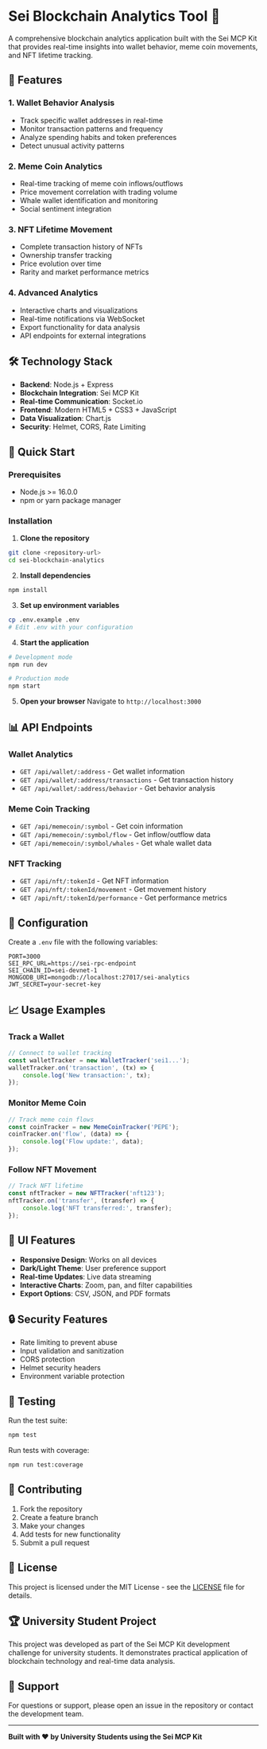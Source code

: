 # Sei Blockchain Analytics Tool 🚀

A comprehensive blockchain analytics application built with the Sei MCP Kit that provides real-time insights into wallet behavior, meme coin movements, and NFT lifetime tracking.

## 🎯 Features

### 1. **Wallet Behavior Analysis**
- Track specific wallet addresses in real-time
- Monitor transaction patterns and frequency
- Analyze spending habits and token preferences
- Detect unusual activity patterns

### 2. **Meme Coin Analytics**
- Real-time tracking of meme coin inflows/outflows
- Price movement correlation with trading volume
- Whale wallet identification and monitoring
- Social sentiment integration

### 3. **NFT Lifetime Movement**
- Complete transaction history of NFTs
- Ownership transfer tracking
- Price evolution over time
- Rarity and market performance metrics

### 4. **Advanced Analytics**
- Interactive charts and visualizations
- Real-time notifications via WebSocket
- Export functionality for data analysis
- API endpoints for external integrations

## 🛠️ Technology Stack

- **Backend**: Node.js + Express
- **Blockchain Integration**: Sei MCP Kit
- **Real-time Communication**: Socket.io
- **Frontend**: Modern HTML5 + CSS3 + JavaScript
- **Data Visualization**: Chart.js
- **Security**: Helmet, CORS, Rate Limiting

## 🚀 Quick Start

### Prerequisites
- Node.js >= 16.0.0
- npm or yarn package manager

### Installation

1. **Clone the repository**
```bash
git clone <repository-url>
cd sei-blockchain-analytics
```

2. **Install dependencies**
```bash
npm install
```

3. **Set up environment variables**
```bash
cp .env.example .env
# Edit .env with your configuration
```

4. **Start the application**
```bash
# Development mode
npm run dev

# Production mode
npm start
```

5. **Open your browser**
Navigate to `http://localhost:3000`

## 📊 API Endpoints

### Wallet Analytics
- `GET /api/wallet/:address` - Get wallet information
- `GET /api/wallet/:address/transactions` - Get transaction history
- `GET /api/wallet/:address/behavior` - Get behavior analysis

### Meme Coin Tracking
- `GET /api/memecoin/:symbol` - Get coin information
- `GET /api/memecoin/:symbol/flow` - Get inflow/outflow data
- `GET /api/memecoin/:symbol/whales` - Get whale wallet data

### NFT Tracking
- `GET /api/nft/:tokenId` - Get NFT information
- `GET /api/nft/:tokenId/movement` - Get movement history
- `GET /api/nft/:tokenId/performance` - Get performance metrics

## 🔧 Configuration

Create a `.env` file with the following variables:

```env
PORT=3000
SEI_RPC_URL=https://sei-rpc-endpoint
SEI_CHAIN_ID=sei-devnet-1
MONGODB_URI=mongodb://localhost:27017/sei-analytics
JWT_SECRET=your-secret-key
```

## 📈 Usage Examples

### Track a Wallet
```javascript
// Connect to wallet tracking
const walletTracker = new WalletTracker('sei1...');
walletTracker.on('transaction', (tx) => {
    console.log('New transaction:', tx);
});
```

### Monitor Meme Coin
```javascript
// Track meme coin flows
const coinTracker = new MemeCoinTracker('PEPE');
coinTracker.on('flow', (data) => {
    console.log('Flow update:', data);
});
```

### Follow NFT Movement
```javascript
// Track NFT lifetime
const nftTracker = new NFTTracker('nft123');
nftTracker.on('transfer', (transfer) => {
    console.log('NFT transferred:', transfer);
});
```

## 🎨 UI Features

- **Responsive Design**: Works on all devices
- **Dark/Light Theme**: User preference support
- **Real-time Updates**: Live data streaming
- **Interactive Charts**: Zoom, pan, and filter capabilities
- **Export Options**: CSV, JSON, and PDF formats

## 🔒 Security Features

- Rate limiting to prevent abuse
- Input validation and sanitization
- CORS protection
- Helmet security headers
- Environment variable protection

## 🧪 Testing

Run the test suite:

```bash
npm test
```

Run tests with coverage:

```bash
npm run test:coverage
```

## 📝 Contributing

1. Fork the repository
2. Create a feature branch
3. Make your changes
4. Add tests for new functionality
5. Submit a pull request

## 📄 License

This project is licensed under the MIT License - see the [LICENSE](LICENSE) file for details.

## 🏆 University Student Project

This project was developed as part of the Sei MCP Kit development challenge for university students. It demonstrates practical application of blockchain technology and real-time data analysis.

## 🤝 Support

For questions or support, please open an issue in the repository or contact the development team.

---

**Built with ❤️ by University Students using the Sei MCP Kit**
